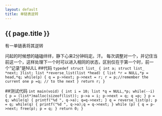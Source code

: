 ```yaml
---
layout: default
title: 单链表逆转
---
```

<h2>{{ page.title }}</h2>
有一单链表将其逆转

问起的时候想的磕磕绊绊，静下心来2分钟码定。汗。
每次调整对一个，并记住当前这一个，这样处理下一个时可以进入相同的状态，区别仅在于第一个时，前一个“记录”是NULL
##代码
`typedef struct list_ {
    int a;
    struct list_ *next;
}list;
list *reverse_list(list *head)
{
	list *r = NULL,*p = head,*q;
	while(p) {
		q = p->next;
		p->next = r;
		r = p;//remember the current one
		p =q; // to the next
	}
	return r;
}`

##测试代码
`
int main(void)
{
    int i = 10;
	list *q = NULL,*p;
    while(--i) {
		p = (list*)malloc(sizeof(list));
		p->a = i;
		p->next = q;
		q =p;
	}
	p = q;
	while(q) {
		printf("%d ", q->a);
		q=q->next;
	}
	q = reverse_list(p);
	p = q;
	while(q) {
		printf("%d ", q->a);q = q->next;
	}
	while (p) {
		q = p->next;
		free(p);
		p = q;
	}
	return 0;
}
`


